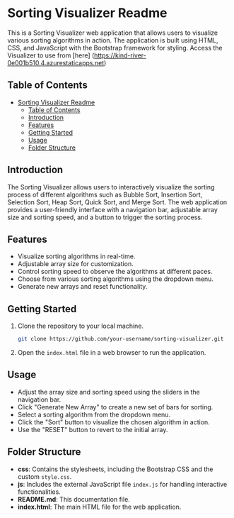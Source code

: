 # Sorting Visualizer Readme

This is a Sorting Visualizer web application that allows users to visualize various sorting algorithms in action. The application is built using HTML, CSS, and JavaScript with the Bootstrap framework for styling.
Access the Visualizer to use from [here] (https://kind-river-0e001b510.4.azurestaticapps.net)
## Table of Contents
- [Sorting Visualizer Readme](#sorting-visualizer-readme)
  - [Table of Contents](#table-of-contents)
  - [Introduction](#introduction)
  - [Features](#features)
  - [Getting Started](#getting-started)
  - [Usage](#usage)
  - [Folder Structure](#folder-structure)

## Introduction
The Sorting Visualizer allows users to interactively visualize the sorting process of different algorithms such as Bubble Sort, Insertion Sort, Selection Sort, Heap Sort, Quick Sort, and Merge Sort. The web application provides a user-friendly interface with a navigation bar, adjustable array size and sorting speed, and a button to trigger the sorting process.

## Features
- Visualize sorting algorithms in real-time.
- Adjustable array size for customization.
- Control sorting speed to observe the algorithms at different paces.
- Choose from various sorting algorithms using the dropdown menu.
- Generate new arrays and reset functionality.

## Getting Started
1. Clone the repository to your local machine.
   ```bash
   git clone https://github.com/your-username/sorting-visualizer.git
   ```
2. Open the `index.html` file in a web browser to run the application.

## Usage
- Adjust the array size and sorting speed using the sliders in the navigation bar.
- Click "Generate New Array" to create a new set of bars for sorting.
- Select a sorting algorithm from the dropdown menu.
- Click the "Sort" button to visualize the chosen algorithm in action.
- Use the "RESET" button to revert to the initial array.

## Folder Structure
- **css**: Contains the stylesheets, including the Bootstrap CSS and the custom `style.css`.
- **js**: Includes the external JavaScript file `index.js` for handling interactive functionalities.
- **README.md**: This documentation file.
- **index.html**: The main HTML file for the web application.

